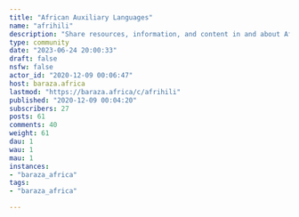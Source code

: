 ```yaml
---
title: "African Auxiliary Languages" 
name: "afrihili"
description: "Share resources, information, and content in and about African auxiliary languages like  [Afrihili](https://en.wikipedia.org/wiki/Afrihili)  and  [Guosa](https://en.wikipedia.org/wiki/Guosa) ."
type: community
date: "2023-06-24 20:00:33"
draft: false
nsfw: false
actor_id: "2020-12-09 00:06:47"
host: baraza.africa
lastmod: "https://baraza.africa/c/afrihili"
published: "2020-12-09 00:04:20"
subscribers: 27
posts: 61
comments: 40
weight: 61
dau: 1
wau: 1
mau: 1
instances:
- "baraza_africa"
tags: 
- "baraza_africa"

---
```

